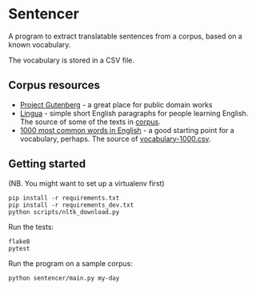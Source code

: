 # Sentencer

A program to extract translatable sentences from a corpus,
based on a known vocabulary.

The vocabulary is stored in a CSV file.

## Corpus resources

- [Project Gutenberg](https://www.gutenberg.org/) - a great place for public domain works
- [Lingua](https://lingua.com/english/reading/my-day/) - simple short English paragraphs for people learning English. The source of some of the texts in [corpus](./corpus).
- [1000 most common words in English](https://www.ef.co.uk/english-resources/english-vocabulary/top-1000-words/) - a good starting point for a vocabulary, perhaps. The source of [vocabulary-1000.csv](./vocabulary-1000.csv).

## Getting started

(NB. You might want to set up a virtualenv first)

    pip install -r requirements.txt
    pip install -r requirements_dev.txt
    python scripts/nltk_download.py

Run the tests:

    flake8
    pytest

Run the program on a sample corpus:

    python sentencer/main.py my-day

